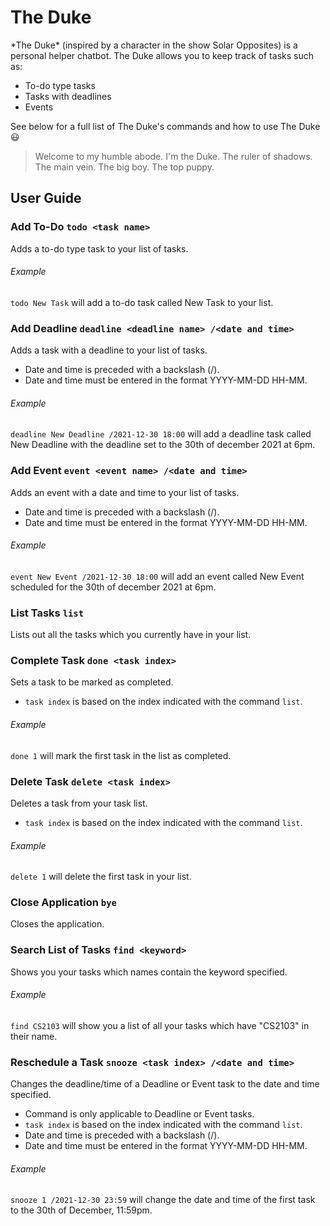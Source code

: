 # The Duke
<p>
*The Duke* (inspired by a character in the show Solar Opposites) is a personal helper chatbot. The Duke allows you to 
keep track of tasks such as:
</p>

 - To-do type tasks
 - Tasks with deadlines
 - Events

See below for a full list of The Duke's commands and how to use The Duke :smiley:

> Welcome to my humble abode. I'm the Duke. The ruler of shadows.
> The main vein. The big boy. The top puppy.

## User Guide

### Add To-Do `todo <task name>`
Adds a to-do type task to your list of tasks.
###### Example
`todo New Task` will add a to-do task called New Task to your list. 

### Add Deadline `deadline <deadline name> /<date and time>`
Adds a task with a deadline to your list of tasks.
 - Date and time is preceded with a backslash (/).
 - Date and time must be entered in the format YYYY-MM-DD HH-MM.
###### Example
`deadline New Deadline /2021-12-30 18:00` will add a deadline task called 
New Deadline with the deadline set to the 30th of december 2021 at 6pm.

### Add Event `event <event name> /<date and time>`
Adds an event with a date and time to your list of tasks.
- Date and time is preceded with a backslash (/).
- Date and time must be entered in the format YYYY-MM-DD HH-MM.
###### Example
`event New Event /2021-12-30 18:00` will add an event called
New Event scheduled for the 30th of december 2021 at 6pm.

### List Tasks `list`
Lists out all the tasks which you currently have in your list.

### Complete Task `done <task index>`
Sets a task to be marked as completed.
 - `task index` is based on the index indicated with the command `list`.
###### Example
`done 1` will mark the first task in the list as completed.

### Delete Task `delete <task index>`
Deletes a task from your task list.
- `task index` is based on the index indicated with the command `list`.
###### Example
`delete 1` will delete the first task in your list.

### Close Application `bye`
Closes the application.

### Search List of Tasks `find <keyword>`
Shows you your tasks which names contain the keyword specified. 
###### Example
`find CS2103` will show you a list of all your tasks which have 
"CS2103" in their name.

### Reschedule a Task `snooze <task index> /<date and time>`
Changes the deadline/time of a Deadline or Event task to the date and 
time specified.
- Command is only applicable to Deadline or Event tasks.
- `task index` is based on the index indicated with the command `list`.
- Date and time is preceded with a backslash (/).
- Date and time must be entered in the format YYYY-MM-DD HH-MM.
###### Example
`snooze 1 /2021-12-30 23:59` will change the date and time of the first
task to the 30th of December, 11:59pm.